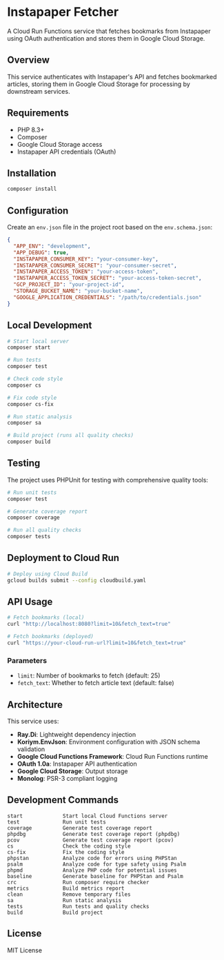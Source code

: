 # Instapaper Fetcher

A Cloud Run Functions service that fetches bookmarks from Instapaper using OAuth authentication and stores them in Google Cloud Storage.

## Overview

This service authenticates with Instapaper's API and fetches bookmarked articles, storing them in Google Cloud Storage for processing by downstream services.

## Requirements

- PHP 8.3+
- Composer
- Google Cloud Storage access
- Instapaper API credentials (OAuth)

## Installation

```bash
composer install
```

## Configuration

Create an `env.json` file in the project root based on the `env.schema.json`:

```json
{
  "APP_ENV": "development",
  "APP_DEBUG": true,
  "INSTAPAPER_CONSUMER_KEY": "your-consumer-key",
  "INSTAPAPER_CONSUMER_SECRET": "your-consumer-secret",
  "INSTAPAPER_ACCESS_TOKEN": "your-access-token",
  "INSTAPAPER_ACCESS_TOKEN_SECRET": "your-access-token-secret",
  "GCP_PROJECT_ID": "your-project-id",
  "STORAGE_BUCKET_NAME": "your-bucket-name",
  "GOOGLE_APPLICATION_CREDENTIALS": "/path/to/credentials.json"
}
```

## Local Development

```bash
# Start local server
composer start

# Run tests
composer test

# Check code style
composer cs

# Fix code style
composer cs-fix

# Run static analysis
composer sa

# Build project (runs all quality checks)
composer build
```

## Testing

The project uses PHPUnit for testing with comprehensive quality tools:

```bash
# Run unit tests
composer test

# Generate coverage report
composer coverage

# Run all quality checks
composer tests
```

## Deployment to Cloud Run

```bash
# Deploy using Cloud Build
gcloud builds submit --config cloudbuild.yaml
```

## API Usage

```bash
# Fetch bookmarks (local)
curl "http://localhost:8080?limit=10&fetch_text=true"

# Fetch bookmarks (deployed)
curl "https://your-cloud-run-url?limit=10&fetch_text=true"
```

### Parameters
- `limit`: Number of bookmarks to fetch (default: 25)
- `fetch_text`: Whether to fetch article text (default: false)

## Architecture

This service uses:
- **Ray.Di**: Lightweight dependency injection
- **Koriym.EnvJson**: Environment configuration with JSON schema validation
- **Google Cloud Functions Framework**: Cloud Run Functions runtime
- **OAuth 1.0a**: Instapaper API authentication
- **Google Cloud Storage**: Output storage
- **Monolog**: PSR-3 compliant logging

## Development Commands

```text
start             Start local Cloud Functions server
test              Run unit tests
coverage          Generate test coverage report
phpdbg            Generate test coverage report (phpdbg)
pcov              Generate test coverage report (pcov)
cs                Check the coding style
cs-fix            Fix the coding style
phpstan           Analyze code for errors using PHPStan
psalm             Analyze code for type safety using Psalm
phpmd             Analyze PHP code for potential issues
baseline          Generate baseline for PHPStan and Psalm
crc               Run composer require checker
metrics           Build metrics report
clean             Remove temporary files
sa                Run static analysis
tests             Run tests and quality checks
build             Build project
```

## License

MIT License